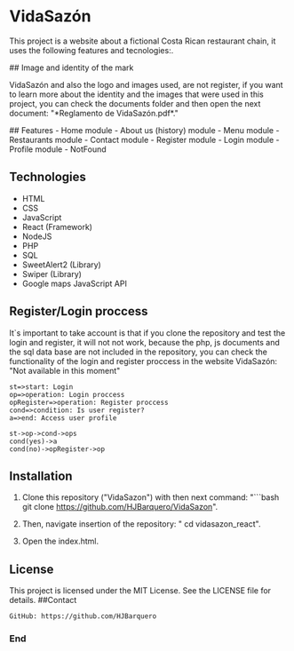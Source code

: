 # VidaSazón
<p>
This project is a website about a fictional Costa Rican restaurant chain, it uses the following features and tecnologies:.
</p>
## Image and identity of the mark

<p>
VidaSazón and also the logo and images used, are not register, if you want to learn more about the identity and the images that were used in this project, you can check the documents folder and then open the next document: "*Reglamento de VidaSazón.pdf*."
</p>
## Features
- Home module
- About us  (history) module
- Menu module
- Restaurants module
- Contact module
- Register module
- Login module
- Profile module
- NotFound

## Technologies
- HTML
- CSS
- JavaScript
- React (Framework)
- NodeJS
- PHP
- SQL
- SweetAlert2 (Library)
- Swiper (Library)
- Google maps  JavaScript API

## Register/Login proccess
<p>
It`s important to take account is that  if you clone the repository and test the login and register,  it will not not work, because the php, js documents and the sql data base are not included in the repository, you can check the functionality of the login and register proccess in the website VidaSazón: "Not available in this moment"
</p>


```flow
st=>start: Login
op=>operation: Login proccess
opRegister=>operation: Register proccess
cond=>condition: Is user register?
a=>end: Access user profile

st->op->cond->ops
cond(yes)->a
cond(no)->opRegister->op
```
## Installation

1. Clone this repository ("VidaSazon")
with then next command: 
"```bash
   git clone https://github.com/HJBarquero/VidaSazon".
   
3. Then,  navigate insertion of the repository: "
cd vidasazon_react".
4. Open the index.html.

## License

This project is licensed under the MIT License. See the LICENSE file for details.
##Contact

```
GitHub: https://github.com/HJBarquero
```
### End
